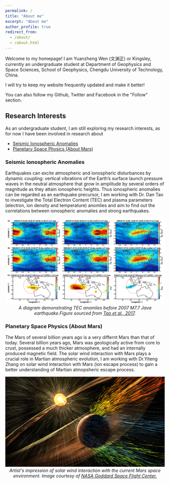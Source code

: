 ```yaml
---
permalink: /
title: "About me"
excerpt: "About me"
author_profile: true
redirect_from: 
  - /about/
  - /about.html
---
```

 Welcome to my homepage! I am Yuanzheng Wen (文渊正) or Kingsley, currently an undergraduate student at Department of Geophysics and Space Sciences, School of Geophysics, Chengdu University of Technology, China.
 
 I will try to keep my website frequently updated and make it better! 
 
 You can also follow my Github, Twitter and Facebook in the "Follow" section. 
 
## Research Interests
As an undergraduate student, I am still exploring my research interests, as for now I have been involved in research about

- [Seismic Ionospheric Anomalies](#seismic-ionospheric-anomalies)
- [Planetary Space Physics (About Mars)](#planetary-space-physics-(about-mars))

### Seismic Ionospheric Anomalies

Earthquakes can excite atmospheric and ionospheric disturbances by dynamic coupling: vertical vibrations of the Earth’s surface launch pressure waves in the neutral atmosphere that grow in amplitude by several orders of magnitude as they attain ionospheric heights. Thus ionospheric anomalies can be regarded as an earthquake precursor, I am working with Dr. Dan Tao to investigate the Total Electron Content (TEC) and plasma parameters (electron, ion density and temperature) anomlies and aim to find out the correlations between ionospheric anomalies and strong earthquakes.

<img src="../images/tao.png" alt="Drawing" /> 

<center> <em> A diagram demonstrating TEC anomlies before 2007 M7.7 Java earthquake.Figure sourced from <a href="https://angeo.copernicus.org/articles/35/589/2017/">Tao et al., 2017</a>.</em> </center>

### Planetary Space Physics (About Mars)

The Mars of several billion years ago is a very differnt Mars than that of today. Several billion years ago, Mars was geologically active from core to crust, possessed a much thicker atmosphere, and had an internally produced magnetic field. The solar wind interaction with Mars plays a crucial role in Martian atmospheric evolution, I am working with Dr.Yiteng Zhang on solar wind interaction with Mars (ion escape process) to gain a better understanding of Martian atmopsheric escape process. 

<img src="../images/Maven_NASAGSFC.png" alt="Drawing" /> 

<center> <em> Artist's impression of solar wind interaction with the current Mars space environment. Image courtesy of <a href="https://www.nasa.gov/press-release/nasa-mission-reveals-speed-of-solar-wind-stripping-martian-atmosphere/">NASA Goddard Space Flight Center.</a> </em> </center>
